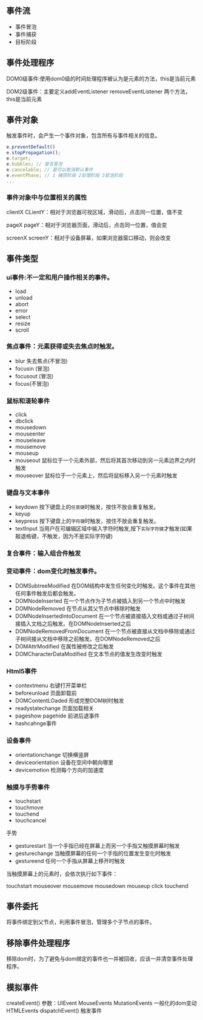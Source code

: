 ## 事件流

* 事件冒泡
* 事件捕获
* 目标阶段

## 事件处理程序

DOM0级事件:使用dom0级的时间处理程序被认为是元素的方法，this是当前元素

DOM2级事件：主要定义addEventListener removeEventListener 两个方法，this是当前元素

## 事件对象

触发事件时，会产生一个事件对象，包含所有与事件相关的信息。

``` js
e.preventDefault()
e.stopPropagation();
e.target;
e.bubbles; // 是否冒泡
e.cancelable; // 是可以取消默认事件
e.eventPhase; // 1 捕获阶段 2处理阶段 3冒泡阶段
...
```

### 事件对象中与位置相关的属性

clientX CLientY：相对于浏览器可视区域，滑动后，点击同一位置，值不变

pageX pageY：相对于浏览器页面，滑动后，点击同一位置，值会变

screenX screenY：相对于设备屏幕，如果浏览器窗口移动，则会改变

## 事件类型

### ui事件:不一定和用户操作相关的事件。

* load 
* unload 
* abort 
* error 
* select 
* resize 
* scroll

### 焦点事件：元素获得或失去焦点时触发。

* blur 失去焦点(不冒泡)
* focusin (冒泡) 
* focusout (冒泡) 
* focus(不冒泡)

### 鼠标和滚轮事件

* click 
* dbclick 
* mousedown 
* mouseenter 
* mouseleave 
* mousemove 
* mouseup
* mouseout 鼠标位于一个元素外部，然后将其首次移动到另一元素边界之内时触发
* mouseover 鼠标位于一个元素上，然后将鼠标移入另一个元素时触发

### 键盘与文本事件

* keydown 按下键盘上的```任意键```时触发，按住不放会重复触发。
* keyup 
* keypress 按下键盘上的```字符键```时触发，按住不放会重复触发。
* textInput 当用户在可编辑区域中输入字符时触发,按下```实际字符键```才触发(如果敲退格键，不触发，因为不是实际字符键)

### 复合事件：输入组合件触发

### 变动事件：dom变化时触发事件。

* DOMSubtreeModified 在DOM结构中发生任何变化时触发。这个事件在其他任何事件触发后都会触发。
* DOMNodeInserted 在一个节点作为子节点被插入到另一个节点中时触发
* DOMNodeRemoved 在节点从其父节点中移除时触发
* DOMNodeInsertedIntoDocument 在一个节点被直接插入文档或通过子树间接插入文档之后触发。在DOMNodeInserted之后
* DOMNodeRemovedFromDocument 在一个节点被直接从文档中移除或通过子树间接从文档中移除之前触发。在DOMNodeRemoved之后
* DOMAttrModified 在属性被修改之后触发
* DOMCharacterDataModified 在文本节点的值发生改变时触发

### Html5事件

* contextmenu 右键打开菜单栏  
* beforeunload 页面卸载前 
* DOMContentLOaded 形成完整DOM树时触发 
* readystatechange 页面加载相关 
* pageshow pagehide 前进后退事件 
* hashcahnge事件 

### 设备事件
* orientationchange 切换横竖屏 
* deviceorientation 设备在空间中朝向哪里  
* devicemotion 检测每个方向的加速度

### 触摸与手势事件

* touchstart 
* touchmove 
* touchend 
* touchcancel 

手势

* gesturestart  当一个手指已经在屏幕上而另一个手指又触摸屏幕时触发
* gesturechange 当触摸屏幕的任何一个手指的位置发生变化时触发
* gestureend 任何一个手指从屏幕上移开时触发

当触摸屏幕上的元素时，会依次执行如下事件：

touchstart mouseover mousemove mousedown mouseup click touchend

## 事件委托

将事件绑定到父节点，利用事件冒泡，管理多个子节点的事件。

## 移除事件处理程序

移除dom时，为了避免与dom绑定的事件也一并被回收，应该一并清空事件处理程序。

## 模拟事件
createEvent()  参数：UIEvent MouseEvents MutationEvents 一般化的dom变动 HTMLEvents
dispatchEvent() 触发事件
